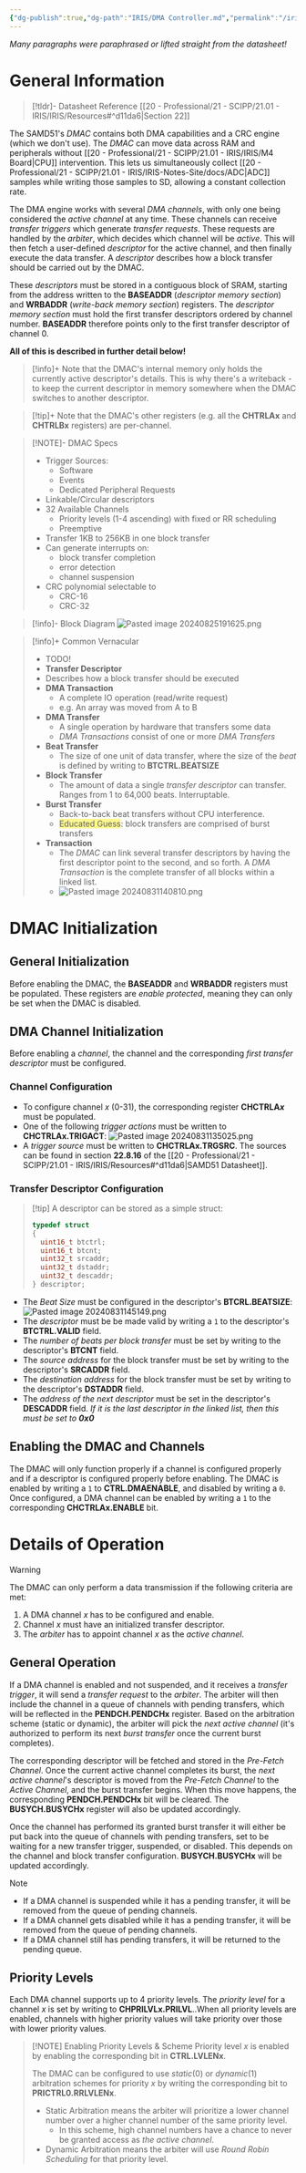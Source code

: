 ```yaml
---
{"dg-publish":true,"dg-path":"IRIS/DMA Controller.md","permalink":"/iris/dma-controller/","tags":["Stub"],"noteIcon":"","created":"2024-08-22T23:54:08.593-07:00","updated":"2024-09-12T20:58:34.565-07:00"}
---
```


*Many paragraphs were paraphrased or lifted straight from the datasheet!*
# General Information


> [!tldr]- Datasheet Reference
> [[20 - Professional/21 - SCIPP/21.01 - IRIS/IRIS/Resources#^d11da6\|Section 22]]

The SAMD51's  *DMAC* contains both DMA capabilities and a CRC engine (which we don't use). The *DMAC* can move data across RAM and peripherals without [[20 - Professional/21 - SCIPP/21.01 - IRIS/IRIS/M4 Board\|CPU]] intervention. This lets us simultaneously collect [[20 - Professional/21 - SCIPP/21.01 - IRIS/IRIS-Notes-Site/docs/ADC\|ADC]] samples while writing those samples to SD, allowing a constant collection rate.

The DMA engine works with several *DMA channels*, with only one being considered the *active channel* at any time. These channels can receive *transfer triggers* which generate *transfer requests*. These requests are handled by the *arbiter*, which decides which channel will be *active*. This will then fetch a user-defined *descriptor* for the active channel, and then finally execute the data transfer. A *descriptor* describes how a block transfer should be carried out by the DMAC. 

These *descriptors* must be stored in a contiguous block of SRAM, starting from the address written to the **BASEADDR** (*descriptor memory section*) and **WRBADDR** (*write-back memory section*) registers. The *descriptor memory section* must hold the first transfer descriptors ordered by channel number. **BASEADDR** therefore points only to the first transfer descriptor of channel 0.

**All of this is described in further detail below!**

> [!info]+
> Note that the DMAC's internal memory only holds the currently active descriptor's details. This is why there's a writeback - to keep the current descriptor in memory somewhere when the DMAC switches to another descriptor.
> 

> [!tip]+
> Note that the DMAC's other registers (e.g. all the **CHTRLAx** and **CHTRLBx** registers) are per-channel.

> [!NOTE]- DMAC Specs
> - Trigger Sources:
> 	- Software
> 	- Events
> 	- Dedicated Peripheral Requests
> - Linkable/Circular descriptors
> - 32 Available Channels
> 	- Priority levels (1-4 ascending) with fixed or RR scheduling
> 	- Preemptive 
> - Transfer 1KB to 256KB in one block transfer
> - Can generate interrupts on:
>	- block transfer completion
>	- error detection
>	- channel suspension
>- CRC polynomial selectable to
>	- CRC-16
>	- CRC-32

> [!info]- Block Diagram 
> ![Pasted image 20240825191625.png](/img/user/00%20-%20System/09%20-%20External%20Attachments/Pasted%20image%2020240825191625.png)

> [!info]+ Common Vernacular
> - TODO!
> -  **Transfer Descriptor**
> 	- Describes how a block transfer should be executed
> - **DMA Transaction**
> 	- A complete IO operation (read/write request)
> 	- e.g. An array was moved from A to B
> - **DMA Transfer**
> 	- A single operation by hardware that transfers some data
> 	- *DMA Transactions* consist of one or more *DMA Transfers*
> - **Beat Transfer**
> 	- The size of one unit of data transfer, where the size of the *beat* is defined by writing to **BTCTRL.BEATSIZE**
> - **Block Transfer**
> 	- The amount of data a single *transfer descriptor* can transfer. Ranges from 1 to 64,000 beats. Interruptable.
> - **Burst Transfer**
> 	- Back-to-back beat transfers without CPU interference.
> 	- <span style="background:#fff88f">Educated Guess</span>: block transfers are comprised of burst transfers
> - **Transaction**
> 	- The *DMAC* can link several transfer descriptors by having the first descriptor point to the second, and so forth. A *DMA Transaction* is the complete transfer of all blocks within a linked list.
> 	- ![Pasted image 20240831140810.png](/img/user/00%20-%20System/09%20-%20External%20Attachments/Pasted%20image%2020240831140810.png)

# DMAC Initialization
## General Initialization
Before enabling the DMAC, the **BASEADDR** and **WRBADDR** registers must be populated. These registers are *enable protected*, meaning they can only be set when the DMAC is disabled. 

## DMA Channel Initialization
Before enabling a *channel*, the channel and the corresponding *first transfer descriptor* must be configured.

### Channel Configuration
- To configure channel *x* (0-31), the corresponding register **CHCTRLA*x*** must be populated.
- One of the following *trigger actions* must be written to **CHCTRLAx.TRIGACT**:
	 ![Pasted image 20240831135025.png](/img/user/00%20-%20System/09%20-%20External%20Attachments/Pasted%20image%2020240831135025.png)
- A *trigger source* must be written to **CHCTRLAx.TRGSRC**. The sources can be found in section **22.8.16** of the [[20 - Professional/21 - SCIPP/21.01 - IRIS/IRIS/Resources#^d11da6\|SAMD51 Datasheet]].

### Transfer Descriptor Configuration

> [!tip] A descriptor can be stored as a simple struct:
> ```cpp
> typedef struct
> {
> 	uint16_t btctrl;
> 	uint16_t btcnt;
> 	uint32_t srcaddr;
> 	uint32_t dstaddr;
> 	uint32_t descaddr;
> } descriptor;
> ```

- The *Beat Size* must be configured in the descriptor's **BTCRL.BEATSIZE**: 
	![Pasted image 20240831145149.png](/img/user/00%20-%20System/09%20-%20External%20Attachments/Pasted%20image%2020240831145149.png)
- The *descriptor* must be be made valid by writing a `1` to the descriptor's **BTCTRL.VALID** field.
- The *number of beats per block transfer* must be set by writing to the descriptor's **BTCNT** field.
- The *source address* for the block transfer must be set by writing to the descriptor's **SRCADDR** field.
- The *destination address* for the block transfer must be set by writing to the descriptor's **DSTADDR** field.
- The *address of the next descriptor* must be set in the descriptor's **DESCADDR** field. *If it is the last descriptor in the linked list, then this must be set to **0x0***

## Enabling the DMAC and Channels
The DMAC will only function properly if a channel is configured properly and if a descriptor is configured properly before enabling. The DMAC is enabled by writing a `1` to **CTRL.DMAENABLE**, and disabled by writing a `0`. Once configured, a DMA channel can be enabled by writing a `1` to the corresponding **CHCTRLAx.ENABLE** bit. 

# Details of Operation


> [!warning]
> The DMAC can only perform a data transmission if the following criteria are met:
> 1. A DMA channel *x* has to be configured and enable.
> 2. Channel *x* must have an initialized transfer descriptor.
> 3. The *arbiter* has to appoint channel *x* as the *active channel*.

## General Operation
If a DMA channel is enabled and not suspended, and it receives a *transfer trigger*, it will send a *transfer request* to the *arbiter*. The arbiter will then include the channel in a queue of channels with pending transfers, which will be reflected in the **PENDCH.PENDCHx** register. Based on the arbitration scheme (static or dynamic), the arbiter will pick the *next active channel* (it's authorized to perform its next *burst transfer* once the current burst completes). 

The corresponding descriptor will be fetched and stored in the *Pre-Fetch Channel*. Once the current active channel completes its burst, the *next active channel*'s descriptor is moved from the *Pre-Fetch Channel* to the *Active Channel*, and the burst transfer begins. When this move happens, the corresponding **PENDCH.PENDCHx** bit will be cleared. The **BUSYCH.BUSYCHx** register will also be updated accordingly.

Once the channel has performed its granted burst transfer it will either be put back into the queue of channels with pending transfers, set to be waiting for a new transfer trigger, suspended, or disabled. This depends on the channel and block transfer configuration. **BUSYCH.BUSYCHx** will be updated accordingly.


> [!NOTE]
> - If a DMA channel is suspended while it has a pending transfer, it will be removed from the queue of pending channels.
> - If a DMA channel gets disabled while it has a pending transfer, it will be removed from the queue of pending channels.
> - If a DMA channel still has pending transfers, it will be returned to the pending queue.

## Priority Levels
Each DMA channel supports up to 4 priority levels. The *priority level* for a channel *x* is set by writing to **CHPRILVLx.PRILVL**..When all priority levels are enabled, channels with higher priority values will take priority over those with lower priority values. 


> [!NOTE] Enabling Priority Levels & Scheme
> Priority level *x* is enabled by enabling the corresponding bit in **CTRL.LVLENx**.
> 
> The DMAC can be configured to use *static*(0) or *dynamic*(1) arbitration schemes for priority *x* by writing the corresponding bit to **PRICTRL0.RRLVLENx**.
> - Static Arbitration means the arbiter will prioritize a lower channel number over a higher channel number of the same priority level. 
> 	- In this scheme, high channel numbers have a chance to never be granted access as *the active channel*.
> -  Dynamic Arbitration means the arbiter will use *Round Robin Scheduling* for that priority level.

